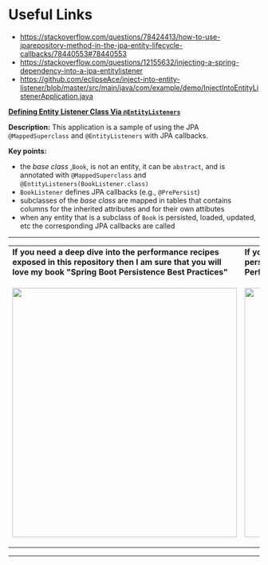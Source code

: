 # Useful Links

- https://stackoverflow.com/questions/78424413/how-to-use-jparepository-method-in-the-jpa-entity-lifecycle-callbacks/78440553#78440553
- https://stackoverflow.com/questions/12155632/injecting-a-spring-dependency-into-a-jpa-entitylistener
- https://github.com/eclipseAce/inject-into-entity-listener/blob/master/src/main/java/com/example/demo/InjectIntoEntityListenerApplication.java



**[Defining Entity Listener Class Via `@EntityListeners`](https://github.com/AnghelLeonard/Hibernate-SpringBoot/tree/master/HibernateSpringBootEntityListener)**

**Description:** This application is a sample of using the JPA `@MappedSuperclass` and `@EntityListeners` with JPA callbacks.

**Key points:**
- the *base class* ,`Book`, is not an entity, it can be `abstract`, and is annotated with `@MappedSuperclass` and `@EntityListeners(BookListener.class)`
- `BookListener` defines JPA callbacks (e.g., `@PrePersist`)
- subclasses of the *base class* are mapped in tables that contains columns for the inherited attributes and for their own attibutes
- when any entity that is a subclass of `Book` is persisted, loaded, updated, etc the corresponding JPA callbacks are called

-----------------------------------------------------------------------------------------------------------------------    
<table>
     <tr><td><b>If you need a deep dive into the performance recipes exposed in this repository then I am sure that you will love my book "Spring Boot Persistence Best Practices"</b></td><td><b>If you need a hand of tips and illustrations of 100+ Java persistence performance issues then "Java Persistence Performance Illustrated Guide" is for you.</b></td></tr>
     <tr><td>
<a href="https://www.apress.com/us/book/9781484256251"><p align="left"><img src="https://github.com/AnghelLeonard/Hibernate-SpringBoot/blob/master/Spring%20Boot%20Persistence%20Best%20Practices.jpg" height="500" width="450"/></p></a>
</td><td>
<a href="https://leanpub.com/java-persistence-performance-illustrated-guide"><p align="right"><img src="https://github.com/AnghelLeonard/Hibernate-SpringBoot/blob/master/Java%20Persistence%20Performance%20Illustrated%20Guide.jpg" height="500" width="450"/></p></a>
</td></tr></table>

-----------------------------------------------------------------------------------------------------------------------    

